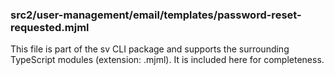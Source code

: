 ### src2/user-management/email/templates/password-reset-requested.mjml

This file is part of the sv CLI package and supports the surrounding TypeScript modules (extension: .mjml). It is included here for completeness.
